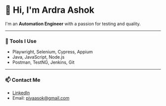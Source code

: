 # 👋 Hi, I'm Ardra Ashok

I'm an **Automation Engineer** with a passion for testing and quality.

---

### 🔧 Tools I Use

- Playwright, Selenium, Cypress, Appium  
- Java, JavaScript, Node.js  
- Postman, TestNG, Jenkins, Git 

---

### 📫 Contact Me

- [LinkedIn](https://www.linkedin.com/in/ardra-ashok/)  
- Email: piyaasok@gmail.com
